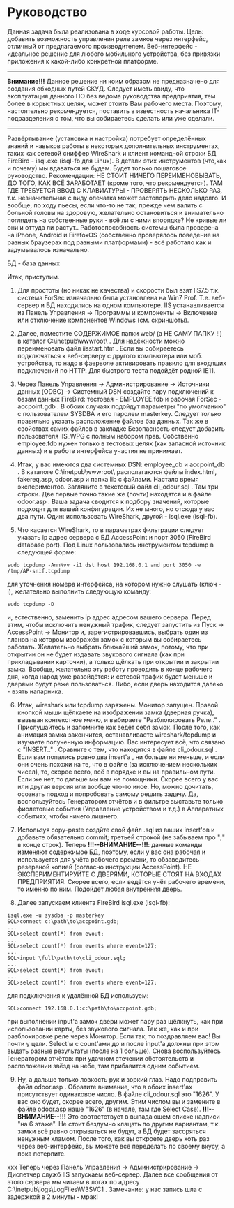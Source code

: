 # Руководство
Данная задача была реализована в ходе курсовой работы. Цель: добавить возможность управления реле замков через интерфейс, отличный от предлагаемого производителем. Веб-интерфейс - идеальное решение для любого мобильного устройства, без привязки приложения к какой-либо конкретной платформе.

---

**Внимание!!!** Данное решение ни коим образом не предназначено для создания обходных путей СКУД. Следует иметь ввиду, что эксплуатация данного ПО без ведома руководства предприятия, тем более в корыстных целях, может стоить Вам рабочего места. Поэтому, настоятельно рекомендуется, поставить в известность начальника IT-подразделения о том, что вы собираетесь сделать или уже сделали.

---

Развёртывание (установка и настройка) потребует определённых знаний и навыков работы в некоторых дополнительных инструментах, таких как сетевой сниффер WireShark и клиент командной строки БД FireBird - isql.exe (isql-fb для Linux). В детали этих инструментов (что,как и почему) мы вдаваться не будем. Будет только пошаговое руководство. Рекомендации: НЕ СТОИТ НИЧЕГО ПЕРЕИМЕНОВЫВАТЬ, ДО ТОГО, КАК ВСЁ ЗАРАБОТАЕТ (кроме того, что рекомендуется). ТАМ ГДЕ ТРЕБУЕТСЯ ВВОД С КЛАВИАТУРЫ - ПРОВЕРЯТЬ НЕСКОЛЬКО РАЗ, т.к. незначительная с виду опечатка может застопорить дело надолго. И вообще, по ходу пьесы, если что-то не так,  прежде чем валить с больной головы на здоровую, желательно остановиться и внимательно поглядеть на собственные руки - всё ли с ними впорядке? Не кривые ли они и оттуда ли растут.. Работоспособность системы была проверена на iPhone, Android и FirefoxOS (собственно проверялось поведение на разных браузерах под разными платформами) - всё работало как и задумывалось изначально.

БД - база данных

Итак, приступим.

1. Для простоты (но никак не качества) и скорости был взят IIS7.5 т.к. система ForSec изначально была установлена на Win7 Prof. Т.е. веб-сервер и БД находились на одном компьютере. IIS устанавливается из Панель Управления -> Программы и компоненты -> Включение или отключение компонентов Windows (см. скриншоты).

2. Далее, поместите СОДЕРЖИМОЕ папки web/ (а НЕ САМУ ПАПКУ !!) в каталог C:\inetpub\wwwroot\ . Для надёжности можно переименовать файл iisstart.htm . Если вы собираетесь подключаться к веб-серверу с другого компьютера или моб. устройства, то надо в фаерволе активировать правило для входящих подключений по HTTP. Для быстрого теста подойдёт родной IE11.

3. Через Панель Управления -> Администрирование -> Источники данных (ODBC) -> Системный DSN создайте пару подключений к базам данных FireBird: тестовая - EMPLOYEE.fdb и рабочая ForSec - accpoint.gdb . В обоих случаях подойдут параметры "по умолчанию" с пользователем SYSDBA  и его паролем masterkey. Следует только правильно указать расположение файлов баз данных. Так же в свойствах самих файлов в закладке Безопасность следует добавить пользователя IIS_WPG с полным набором прав. Собственно employee.fdb нужен только в тестовых целях (как запасной источник данных) и в работе интерфейса участия не принимает.

4. Итак, у вас имеются два системных DSN: employee_db и accpoint_db . В каталоге C:\inetpub\wwwroot\ располагаются файлы index.html, fakereq.asp, odoor.asp и папка lib с файлами. Настало время экспериментов. Загляните в текстовый файл cli_odour.sql . Там три строки. Две первые точно такие же (почти) находятся и в файле odoor.asp . Ваша задача сводится к подбору значений, которые подходят для вашей конфигурации. Их не много, но отсюда у вас два пути. Один: использовать WireShark, другой - isql.exe (isql-fb).

5. Что касается WireShark, то в параметрах фильтрации следует указать ip адрес сервера с БД AccessPoint и порт 3050 (FireBird database port). Под Linux пользовались инструментом tcpdump в следующей форме:
  ```
sudo tcpdump -AnnNvv -i1 dst host 192.168.0.1 and port 3050 -w /tmp/AP-snif.tcpdump
```
для уточнения номера интерфейса, на котором нужно слушать (ключ -i), желательно выполнить следующую команду:
  ```
sudo tcpdump -D
```
и, естественно, заменить ip адрес адресом вашего сервера. Перед этим, чтобы исключить ненужный трафик,  следует запустить из Пуск -> AccessPoint -> Монитор и, зарегистрировавшись, выбрать один из планов на котором изображён замок с которым вы собираетесь работать. Желательно выбрать ближайший замок, потому, что при открытии он не будет издавать звукового сигнала (как при прикладывании карточки), а только щёлкать при открытии и закрытии замка. Вообще, желательно эту работу проводить в конце рабочего дня, когда народ уже разойдётся: и сетевой трафик будет меньше и дверями будут реже пользоваться. Либо, если дверь находится далеко - взять напарника.

6. Итак, wireshark или tcpdump заряжены. Монитор запущен. Правой кнопкой мыши щёлкаете на изображении замка (дверная ручка), вызывая контекстное меню, и выбираете "Разблокировать Реле.." . Прислушайтесь и запомните как ведёт себя замок. После того, как анимация замка закончится, останавливаете wireshark/tcpdump и изучаете полученную информацию. Вас интересует всё, что связано с "INSERT.." . Сравните с тем, что находится в файле cli_odour.sql . Если вам попались ровно два insert'а , ни больше ни меньше, и если они очень похожи на те, что в файле (за исключением нескольких чисел), то, скорее всего, всё в порядке и вы на правильном пути. Если же нет, то дальше мы вам не помощники. Скорее всего у вас или другая версия или вообще что-то иное. Но, можно дочитать, осознать подход и попробовать самому решить задачу. Да, воспользуйтесь Генератором отчётов и в фильтре выставьте только фиолетовые события (Управление устройством и т.д.) в Аппаратных событиях, чтобы ничего лишнего.

7. Используя copy-paste создйте свой файл .sql из ваших insert'ов и добавьте обязательно commit; третьей строкой (не забываем про ";" в конце строк). Теперь **!!!--ВНИМАНИЕ--!!!**: данные команды изменяют содержимое БД, поэтому, если у вас она рабочая и используется для учёта рабочего времени, то обзаведитесь резервной копией (согласно инструкции AccessPoint). НЕ ЭКСПЕРИМЕНТИРУЙТЕ С ДВЕРЯМИ, КОТОРЫЕ СТОЯТ НА ВХОДАХ ПРЕДПРИЯТИЯ. Скорее всего, если ведётся учёт рабочего времени, то именно по ним. Подойдет любая внутренняя дверь.

8. Далее запускаем клиента FIreBird isql.exe (isql-fb):
  ```
  isql.exe -u sysdba -p masterkey
  SQL>connect c:\path\to\accpoint.gdb;
  ...
  SQL>select count(*) from evout;
  ...
  SQL>select count(*) from events where event=127;
  ...
  SQL>input \full\path\to\cli_odour.sql;
  ...
  SQL>select count(*) from evout;
  ...
  SQL>select count(*) from events where event=127;
  ```
  для подключения к удалённой БД используем:
  ```
  SQL>connect 192.168.0.1:c:\path\to\accpoint.gdb;
  ```
  при выполнении input'а замок двери может пару раз щёлкнуть, как при использовании карты, без звукового сигнала. Так же, как и при разблокировке реле через Монитор. Если так, то поздравляем вас! Вы почти у цели. Select'ы с count'ами до и после input'а должны при этом выдать разные результаты (после на 1 больше). Снова воспользуйтесь Генератором отчётов: при удачном стечении обстоятельств и расположении звёзд на небе, там прибавится одним событием.

9. Ну, а дальше только ловкость рук и зоркий глаз. Надо подправить файл odoor.asp . Обратите внимание, что в обоих insert'ах присутствует одинаковое число. В файле cli_odour.sql это "1626". У вас оно будет, скорее всего, другим. Этим числом вы и замените в файле odoor.asp наше "1626" (в начале, там где Select Case). **!!!--ВНИМАНИЕ--!!!** Это соответствует в выпадающем списке надписи "на 6 этаже". Не стоит бездумно клацать по другим вариантам, т.к. замки всё равно открываться не будут, а БД будет засоряться ненужным хламом. После того, как вы откроете дверь хоть раз через веб-интерфейс, вы можете всё переделать по своему вкусу, а пока потерпите.
  

xxx Теперь через Панель Управления -> Администрирование -> Диспетчер служб IIS запускаем веб-сервер. Далее все сообщения от этого сервера мы читаем в логах по адресу C:\inetpub\logs\LogFiles\W3SVC1 . Замечание: у нас запись шла с задержкой в 2 минуты - мрак!
